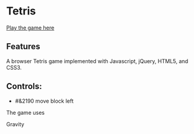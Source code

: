 # Tetris

[Play the game here][live]

[live]: https://guitar71989.github.io/Tetris.js/

## Features

A browser Tetris game implemented with Javascript, jQuery, HTML5, and
CSS3.

## Controls:

  * #&2190 move block left



The game uses

Gravity
